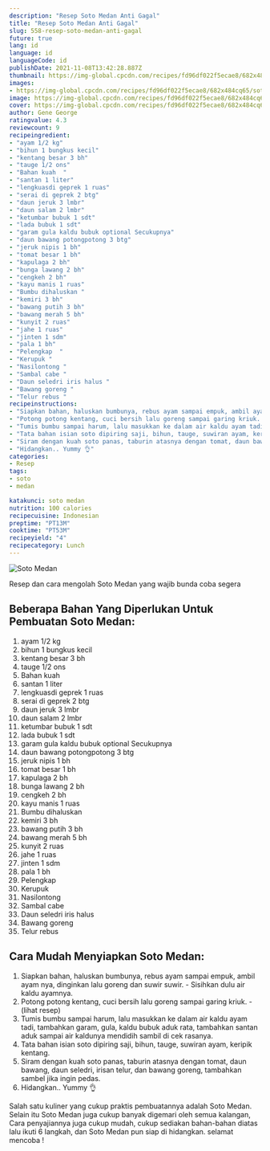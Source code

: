 ```yaml
---
description: "Resep Soto Medan Anti Gagal"
title: "Resep Soto Medan Anti Gagal"
slug: 558-resep-soto-medan-anti-gagal
future: true
lang: id
language: id
languageCode: id
publishDate: 2021-11-08T13:42:28.887Z 
thumbnail: https://img-global.cpcdn.com/recipes/fd96df022f5ecae8/682x484cq65/soto-medan-foto-resep-utama.png
images:
- https://img-global.cpcdn.com/recipes/fd96df022f5ecae8/682x484cq65/soto-medan-foto-resep-utama.png
image: https://img-global.cpcdn.com/recipes/fd96df022f5ecae8/682x484cq65/soto-medan-foto-resep-utama.png
cover: https://img-global.cpcdn.com/recipes/fd96df022f5ecae8/682x484cq65/soto-medan-foto-resep-utama.png
author: Gene George
ratingvalue: 4.3
reviewcount: 9
recipeingredient:
- "ayam 1/2 kg"
- "bihun 1 bungkus kecil"
- "kentang besar 3 bh"
- "tauge 1/2 ons"
- "Bahan kuah  "
- "santan 1 liter"
- "lengkuasdi geprek 1 ruas"
- "serai di geprek 2 btg"
- "daun jeruk 3 lmbr"
- "daun salam 2 lmbr"
- "ketumbar bubuk 1 sdt"
- "lada bubuk 1 sdt"
- "garam gula kaldu bubuk optional Secukupnya"
- "daun bawang potongpotong 3 btg"
- "jeruk nipis 1 bh"
- "tomat besar 1 bh"
- "kapulaga 2 bh"
- "bunga lawang 2 bh"
- "cengkeh 2 bh"
- "kayu manis 1 ruas"
- "Bumbu dihaluskan "
- "kemiri 3 bh"
- "bawang putih 3 bh"
- "bawang merah 5 bh"
- "kunyit 2 ruas"
- "jahe 1 ruas"
- "jinten 1 sdm"
- "pala 1 bh"
- "Pelengkap  "
- "Kerupuk "
- "Nasilontong "
- "Sambal cabe "
- "Daun seledri iris halus "
- "Bawang goreng "
- "Telur rebus "
recipeinstructions:
- "Siapkan bahan, haluskan bumbunya, rebus ayam sampai empuk, ambil ayam nya, dinginkan lalu goreng dan suwir suwir. Sisihkan dulu air kaldu ayamnya."
- "Potong potong kentang, cuci bersih lalu goreng sampai garing kriuk.           (lihat resep)"
- "Tumis bumbu sampai harum, lalu masukkan ke dalam air kaldu ayam tadi, tambahkan garam, gula, kaldu bubuk aduk rata, tambahkan santan aduk sampai air kaldunya mendidih sambil di cek rasanya."
- "Tata bahan isian soto dipiring saji, bihun, tauge, suwiran ayam, keripik kentang."
- "Siram dengan kuah soto panas, taburin atasnya dengan tomat, daun bawang, daun seledri, irisan telur, dan bawang goreng, tambahkan sambel jika ingin pedas."
- "Hidangkan.. Yummy 👌"
categories:
- Resep
tags:
- soto
- medan

katakunci: soto medan 
nutrition: 100 calories
recipecuisine: Indonesian
preptime: "PT13M"
cooktime: "PT53M"
recipeyield: "4"
recipecategory: Lunch
---
```



![Soto Medan](https://img-global.cpcdn.com/recipes/fd96df022f5ecae8/682x484cq65/soto-medan-foto-resep-utama.png)

Resep dan cara mengolah  Soto Medan yang wajib bunda coba segera

<!--inarticleads1-->

## Beberapa Bahan Yang Diperlukan Untuk Pembuatan Soto Medan:

1. ayam 1/2 kg
1. bihun 1 bungkus kecil
1. kentang besar 3 bh
1. tauge 1/2 ons
1. Bahan kuah  
1. santan 1 liter
1. lengkuasdi geprek 1 ruas
1. serai di geprek 2 btg
1. daun jeruk 3 lmbr
1. daun salam 2 lmbr
1. ketumbar bubuk 1 sdt
1. lada bubuk 1 sdt
1. garam gula kaldu bubuk optional Secukupnya
1. daun bawang potongpotong 3 btg
1. jeruk nipis 1 bh
1. tomat besar 1 bh
1. kapulaga 2 bh
1. bunga lawang 2 bh
1. cengkeh 2 bh
1. kayu manis 1 ruas
1. Bumbu dihaluskan 
1. kemiri 3 bh
1. bawang putih 3 bh
1. bawang merah 5 bh
1. kunyit 2 ruas
1. jahe 1 ruas
1. jinten 1 sdm
1. pala 1 bh
1. Pelengkap  
1. Kerupuk 
1. Nasilontong 
1. Sambal cabe 
1. Daun seledri iris halus 
1. Bawang goreng 
1. Telur rebus 



<!--inarticleads2-->

## Cara Mudah Menyiapkan Soto Medan:

1. Siapkan bahan, haluskan bumbunya, rebus ayam sampai empuk, ambil ayam nya, dinginkan lalu goreng dan suwir suwir. - Sisihkan dulu air kaldu ayamnya.
1. Potong potong kentang, cuci bersih lalu goreng sampai garing kriuk. -           (lihat resep)
1. Tumis bumbu sampai harum, lalu masukkan ke dalam air kaldu ayam tadi, tambahkan garam, gula, kaldu bubuk aduk rata, tambahkan santan aduk sampai air kaldunya mendidih sambil di cek rasanya.
1. Tata bahan isian soto dipiring saji, bihun, tauge, suwiran ayam, keripik kentang.
1. Siram dengan kuah soto panas, taburin atasnya dengan tomat, daun bawang, daun seledri, irisan telur, dan bawang goreng, tambahkan sambel jika ingin pedas.
1. Hidangkan.. Yummy 👌




Salah satu kuliner yang cukup praktis pembuatannya adalah  Soto Medan. Selain itu  Soto Medan  juga cukup banyak digemari oleh semua kalangan, Cara penyajiannya juga cukup mudah, cukup sediakan bahan-bahan diatas lalu ikuti 6 langkah, dan  Soto Medan  pun siap di hidangkan. selamat mencoba !
